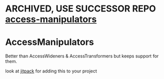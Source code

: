 # ARCHIVED, USE SUCCESSOR REPO [access-manipulators](https://github.com/PuzzlesHQ/access-manipulators)

# AccessManipulators
Better than AccessWideners &amp; AccessTransformers but keeps support for them.

look at [jitpack](https://jitpack.io/#PuzzleLoader/access_manipulators) for adding this to your project
